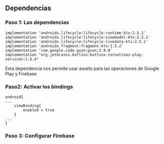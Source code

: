 ## Dependencias

### Paso 1: Las dependencias
```
implementation 'androidx.lifecycle:lifecycle-runtime-ktx:2.5.1'
implementation 'androidx.lifecycle:lifecycle-viewmodel-ktx:2.5.1'
implementation 'androidx.lifecycle:lifecycle-livedata-ktx:2.5.1'
implementation 'androidx.fragment:fragment-ktx:1.5.2'
implementation 'com.google.code.gson:gson:2.9.0'
implementation "org.jetbrains.kotlinx:kotlinx-coroutines-play-services:1.6.4"
```
Esta dependencia nos permite usar awaits para las operaciones de Google Play y Firebase

### Paso2: Activar los bindings
```
android{
...
    viewBinding{
        enabled = true
    }
...
}
```

### Paso 3: Configurar Firebase

